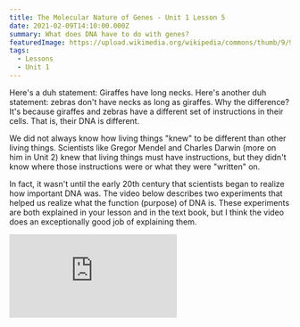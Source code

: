 ```yaml
---
title: The Molecular Nature of Genes - Unit 1 Lesson 5
date: 2021-02-09T14:10:00.000Z
summary: What does DNA have to do with genes?
featuredImage: https://upload.wikimedia.org/wikipedia/commons/thumb/9/9e/Giraffe_Mikumi_National_Park.jpg/800px-Giraffe_Mikumi_National_Park.jpg
tags:
  - Lessons
  - Unit 1
---
```

Here's a duh statement: Giraffes have long necks. Here's another duh statement: zebras don't have necks as long as giraffes. Why the difference? It's because giraffes and zebras have a different set of instructions in their cells. That is, their DNA is different.

We did not always know how living things "knew" to be different than other living things. Scientists like Gregor Mendel and Charles Darwin (more on him in Unit 2) knew that living things must have instructions, but they didn't know where those instructions were or what they were "written" on.

In fact, it wasn't until the early 20th century that scientists began to realize how important DNA was. The video below describes two experiments that helped us realize what the function (purpose) of DNA is. These experiments are both explained in your lesson and in the text book, but I think the video does an exceptionally good job of explaining them.

<div class="youtube-container"><iframe class="responsive-iframe" src="https://www.youtube.com/embed/0QjVnJ7H198" frameborder="0" allow="accelerometer; autoplay; clipboard-write; encrypted-media; gyroscope; picture-in-picture" allowfullscreen></iframe></div>